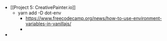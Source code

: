 - [[Project 5: CreativePainter.io]]
	- yarn add -D dot-env
		- https://www.freecodecamp.org/news/how-to-use-environment-variables-in-vanillajs/
		-
-